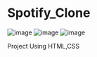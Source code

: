 # Spotify_Clone
![image](https://github.com/user-attachments/assets/5e293b12-3bf7-47a3-a90c-8f87f4ffa880)
![image](https://github.com/user-attachments/assets/f2181239-648d-43af-931d-04d7ae9d611e)
![image](https://github.com/user-attachments/assets/935f090b-069b-48f3-9b76-62a42c79bfbe)



Project Using HTML,CSS

